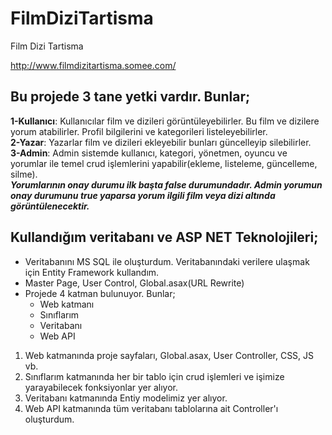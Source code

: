 # FilmDiziTartisma
Film Dizi Tartisma

http://www.filmdizitartisma.somee.com/

## Bu projede 3 tane yetki vardır. Bunlar;
**1-Kullanıcı**: Kullanıcılar film ve dizileri görüntüleyebilirler. Bu film ve dizilere yorum atabilirler. Profil bilgilerini ve kategorileri listeleyebilirler.  
**2-Yazar**: Yazarlar film ve dizileri ekleyebilir bunları güncelleyip silebilirler.                                                                               
**3-Admin**: Admin sistemde kullanıcı, kategori, yönetmen, oyuncu ve yorumlar ile temel crud işlemlerini yapabilir(ekleme, listeleme, güncelleme, silme).                                                                                                                                                                       
***Yorumlarının onay durumu ilk başta false durumundadır. Admin yorumun onay durumunu true yaparsa yorum ilgili film veya dizi altında görüntülenecektir.***      
## Kullandığım veritabanı ve ASP NET Teknolojileri;                                                                                                                                                              
- Veritabanını MS SQL ile oluşturdum. Veritabanındaki verilere ulaşmak için Entity Framework kullandım.
- Master Page, User Control, Global.asax(URL Rewrite)
- Projede 4 katman bulunuyor. Bunlar;
  - Web katmanı
  - Sınıflarım
  - Veritabanı
  - Web API

1. Web katmanında proje sayfaları, Global.asax, User Controller, CSS, JS vb.
2. Sınıflarım katmanında her bir tablo için crud işlemleri ve işimize yarayabilecek fonksiyonlar yer alıyor.
3. Veritabanı katmanında Entiy modelimiz yer alıyor.
4. Web API katmanında tüm veritabanı tablolarına ait Controller'ı oluşturdum.

